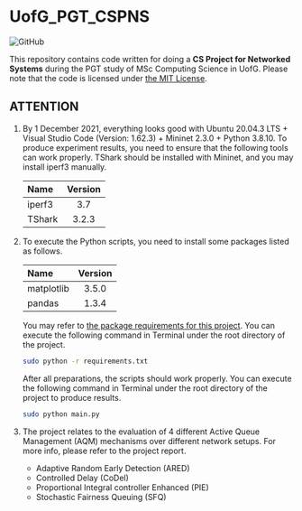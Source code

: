 # UofG_PGT_CSPNS

![GitHub](https://img.shields.io/github/license/ArvinZJC/UofG_PGT_CSPNS)

This repository contains code written for doing a **CS Project for Networked Systems** during the PGT study of MSc Computing Science in UofG. Please note that the code is licensed under [the MIT License](./LICENSE).

## ATTENTION

1. By 1 December 2021, everything looks good with Ubuntu 20.04.3 LTS + Visual Studio Code (Version: 1.62.3) + Mininet 2.3.0 + Python 3.8.10. To produce experiment results, you need to ensure that the following tools can work properly. TShark should be installed with Mininet, and you may install iperf3 manually.

    | Name | Version |
    | :-- | :--: |
    | iperf3 | 3.7 |
    | TShark | 3.2.3 |

2. To execute the Python scripts, you need to install some packages listed as follows.

    | Name | Version |
    | :-- | :--: |
    | matplotlib | 3.5.0 |
    | pandas | 1.3.4 |

    You may refer to [the package requirements for this project](./requirements.txt). You can execute the following command in Terminal under the root directory of the project.

    ```sh
    sudo python -r requirements.txt
    ```

    After all preparations, the scripts should work properly. You can execute the following command in Terminal under the root directory of the project to produce results.

    ```sh
    sudo python main.py
    ```

3. The project relates to the evaluation of 4 different Active Queue Management (AQM) mechanisms over different network setups. For more info, please refer to the project report.
    - Adaptive Random Early Detection (ARED)
    - Controlled Delay (CoDel)
    - Proportional Integral controller Enhanced (PIE)
    - Stochastic Fairness Queuing (SFQ)
